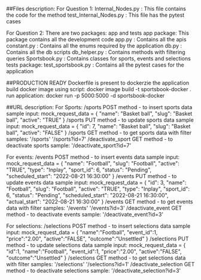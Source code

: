 ##Files description:
For Question 1:
    Internal_Nodes.py : This file contains the code for the method
    test_Internal_Nodes.py : This file has the pytest cases

For Question 2:
    There are two packages: app and tests
    app package:
        This package contains all the development code
        app.py : Contains all the apis
        constant.py : Contains all the enums required by the application
        db.py : Contains all the db scripts
        db_helper.py : Contains methods with filtering queries
        Sportsbook.py : Contains classes for sports, events and selections
    tests package:
        test_sportsbook.py : Contains all the pytest cases for the application

##PRODUCTION READY
Dockerfile is present to dockerzie the application
build docker image using script:
    docker image build -t sportsbook-docker .
run application:
    docker run -p 5000:5000 -d sportsbook-docker

##URL description:
For Sports:
    /sports 
        POST method - to insert sports data
        sample input: 
            mock_request_data = {
                "name": "Basket ball",
                "slug": "Basket ball",
                "active": "TRUE"
            }
    /sports
        PUT method - to update sports data
        sample input:
            mock_request_data = {
                "id": 7,
                "name": "Basket ball",
                "slug": "Basket ball",
                "active": "FALSE"
            }
    /sports
        GET method - to get sports data with filter
        samples:
            '/sports'
            '/sports?id=7'
    /deactivate_sport
        GET method - to deactivate sports
        sample: '/deactivate_sport?id=7'
        
For events:
    /events 
        POST method - to insert events data
        sample input: 
               mock_request_data =  {
                "name": "Football",
                "slug": "Football",
                "active": "TRUE",
                "type": "Inplay",
                "sport_id": 6,
                "status": "Pending",
                "scheduled_start": "2022-08-21 16:30:00"
            }
    /events
        PUT method - to update events data
        sample input:
            mock_request_data = {
                    "id": 3,
                    "name": "Football",
                    "slug": "Football",
                    "active": "TRUE",
                    "type": "Inplay",
                    "sport_id": 6,
                    "status": "Pending",
                    "scheduled_start": "2022-08-21 16:30:00",
                    "actual_start": "2022-08-21 16:30:00"
                }
    /events
        GET method - to get events data with filter
        samples:
            '/events'
            '/events?id=3'
    /deactivate_event
        GET method - to deactivate events
        sample: '/deactivate_event?id=3'

For selections:
    /selections 
        POST method - to insert selections data
        sample input: 
                mock_request_data = {
                    "name":"Football",
                    "event_id":1,
                    "price":"2.00",
                    "active":"FALSE",
                    "outcome":"Unsettled"
                }
    /selections
        PUT method - to update selections data
        sample input:
            mock_request_data = {
                "id":1,
                "name":"Football",
                "event_id":1,
                "price":"2.00",
                "active":"FALSE",
                "outcome":"Unsettled"
            }
    /selections
        GET method - to get selections data with filter
        samples:
            '/selections'
            '/selections?id=1'
    /deactivate_selection
        GET method - to deactivate selections
        sample: '/deactivate_selection?id=3'
